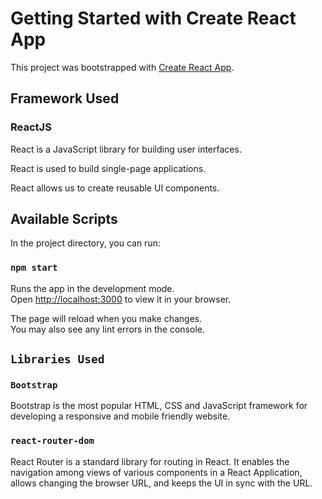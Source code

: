 # Getting Started with Create React App

This project was bootstrapped with [Create React App](https://github.com/facebook/create-react-app).

## Framework Used

### ReactJS
React is a JavaScript library for building user interfaces.

React is used to build single-page applications.

React allows us to create reusable UI components.
## Available Scripts

In the project directory, you can run:

### `npm start`

Runs the app in the development mode.\
Open [http://localhost:3000](http://localhost:3000) to view it in your browser.

The page will reload when you make changes.\
You may also see any lint errors in the console.

## `Libraries Used`

### `Bootstrap`
Bootstrap is the most popular HTML, CSS and JavaScript framework for developing a responsive and mobile friendly website.

### `react-router-dom`

React Router is a standard library for routing in React. It enables the navigation among views of various components in a React Application, allows changing the browser URL, and keeps the UI in sync with the URL.

